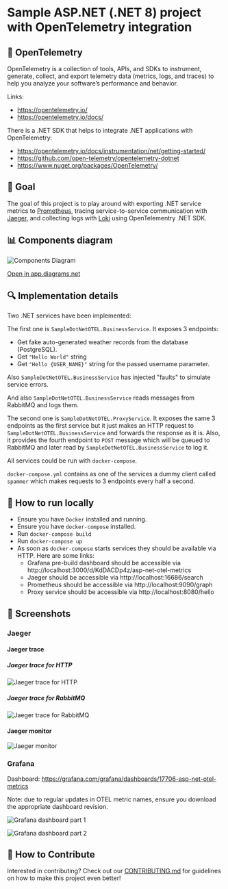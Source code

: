 # Sample ASP.NET (.NET 8) project with OpenTelemetry integration

## 📡 OpenTelemetry

OpenTelemetry is a collection of tools, APIs, and SDKs to instrument, generate, collect, and export telemetry data (metrics, logs, and traces) to help you analyze your software’s performance and behavior.

Links:
* https://opentelemetry.io/
* https://opentelemetry.io/docs/

There is a .NET SDK that helps to integrate .NET applications with OpenTelemetry:
* https://opentelemetry.io/docs/instrumentation/net/getting-started/
* https://github.com/open-telemetry/opentelemetry-dotnet
* https://www.nuget.org/packages/OpenTelemetry/

## 🎯 Goal

The goal of this project is to play around with exporting .NET service metrics to [Prometheus](https://prometheus.io/), tracing service-to-service communication with [Jaeger](https://www.jaegertracing.io/), and collecting logs with [Loki](https://grafana.com/oss/loki/) using OpenTelementry .NET SDK.

## 📊 Components diagram

![Components Diagram](Images/Diagram.png)

[Open in app.diagrams.net](https://viewer.diagrams.net/?url=https://raw.githubusercontent.com/nazarii-piontko/sample-dotnet-otel/main/Diagram.xml)

## 🔍 Implementation details

Two .NET services have been implemented:

The first one is `SampleDotNetOTEL.BusinessService`. It exposes 3 endpoints:
* Get fake auto-generated weather records from the database (PostgreSQL).
* Get `"Hello World"` string
* Get `"Hello {USER_NAME}"` string for the passed username parameter. 

Also `SampleDotNetOTEL.BusinessService` has injected "faults" to simulate service errors.

And also `SampleDotNetOTEL.BusinessService` reads messages from RabbitMQ and logs them.

The second one is `SampleDotNetOTEL.ProxyService`. It exposes the same 3 endpoints as the first service but it just makes an HTTP request to `SampleDotNetOTEL.BusinessService` and forwards the response as it is.
Also, it provides the fourth endpoint to `POST` message which will be queued to RabbitMQ and later read by `SampleDotNetOTEL.BusinessService` to log it.

All services could be run with `docker-compose`.

`docker-compose.yml` contains as one of the services a dummy client called `spammer` which makes requests to 3 endpoints every half a second.

## 🚀 How to run locally

* Ensure you have `Docker` installed and running.
* Ensure you have `docker-compose` installed.
* Run `docker-compose build`
* Run `docker-compose up`
* As soon as `docker-compose` starts services they should be available via HTTP. Here are some links:
  * Grafana pre-build dashboard should be accessible via http://localhost:3000/d/KdDACDp4z/asp-net-otel-metrics
  * Jaeger should be accessible via http://localhost:16686/search
  * Prometheus should be accessible via http://localhost:9090/graph
  * Proxy service should be accessible via http://localhost:8080/hello

## 📸 Screenshots

### Jaeger

#### Jaeger trace

##### Jaeger trace for HTTP
![Jaeger trace for HTTP](Images/JaegerTraceHTTP.png)

##### Jaeger trace for RabbitMQ
![Jaeger trace for RabbitMQ](Images/JaegerTraceRabbitMQ.png)

#### Jaeger monitor

![Jaeger monitor](Images/JaegerMonitor.png)

### Grafana

Dashboard: https://grafana.com/grafana/dashboards/17706-asp-net-otel-metrics

Note: due to regular updates in OTEL metric names, ensure you download the appropriate dashboard revision.

![Grafana dashboard part 1](Images/GrafanaOTELMetrics1.png)

![Grafana dashboard part 2](Images/GrafanaOTELMetrics2.png)

## 🤝 How to Contribute

Interested in contributing? Check out our [CONTRIBUTING.md](./CONTRIBUTING.md) for guidelines on how to make this project even better!
